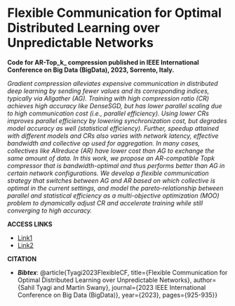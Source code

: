 # Flexible Communication for Optimal Distributed Learning over Unpredictable Networks

**Code for AR-Top_k_ compression published in IEEE International Conference on Big Data (BigData), 2023, Sorrento, Italy.**

_Gradient compression alleviates expensive communication in distributed deep learning by sending fewer values and its corresponding indices, typically via Allgather (AG). 
Training with high compression ratio (CR) achieves high accuracy like DenseSGD, but has lower parallel scaling due to high communication cost (i.e., parallel efficiency). 
Using lower CRs improves parallel efficiency by lowering synchronization cost, but degrades model accuracy as well (statistical efficiency). 
Further, speedup attained with different models and CRs also varies with network latency, effective bandwidth and collective op used for aggregation. 
In many cases, collectives like Allreduce (AR) have lower cost than AG to exchange the same amount of data. 
In this work, we propose an AR-compatible Topk compressor that is bandwidth-optimal and thus performs better than AG in certain network configurations. 
We develop a flexible communication strategy that switches between AG and AR based on which collective is optimal in the current settings, and model the pareto-relationship between parallel and statistical efficiency as a multi-objective optimization (MOO) problem to dynamically adjust CR and accelerate training while still converging to high accuracy._

**ACCESS LINKS**

- [Link1](https://ieeexplore.ieee.org/document/10386724/)
- [Link2](https://sahiltyagi.academicwebsite.com/publications/26225-flexible-communication-for-optimal-distributed-learning-over-unpredictable-networks)

**CITATION**
- **_Bibtex_**: @article{Tyagi2023FlexibleCF,
  title={Flexible Communication for Optimal Distributed Learning over Unpredictable Networks},
  author={Sahil Tyagi and Martin Swany},
  journal={2023 IEEE International Conference on Big Data (BigData)},
  year={2023},
  pages={925-935}}